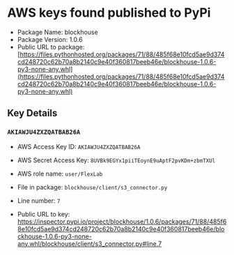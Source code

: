 # AWS keys found published to PyPi

* Package Name: blockhouse
* Package Version: 1.0.6
* Public URL to package: [https://files.pythonhosted.org/packages/71/88/485f68e10fcd5ae9d374cd248720c62b70a8b2140c9e40f360817beeb46e/blockhouse-1.0.6-py3-none-any.whl](https://files.pythonhosted.org/packages/71/88/485f68e10fcd5ae9d374cd248720c62b70a8b2140c9e40f360817beeb46e/blockhouse-1.0.6-py3-none-any.whl)

## Key Details

### `AKIAWJU4ZXZQATBAB26A`

* AWS Access Key ID: `AKIAWJU4ZXZQATBAB26A`
* AWS Secret Access Key: `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` 
* AWS role name: `user/FlexLab`
* File in package: `blockhouse/client/s3_connector.py`
* Line number: `7`

* Public URL to key: https://inspector.pypi.io/project/blockhouse/1.0.6/packages/71/88/485f68e10fcd5ae9d374cd248720c62b70a8b2140c9e40f360817beeb46e/blockhouse-1.0.6-py3-none-any.whl/blockhouse/client/s3_connector.py#line.7



